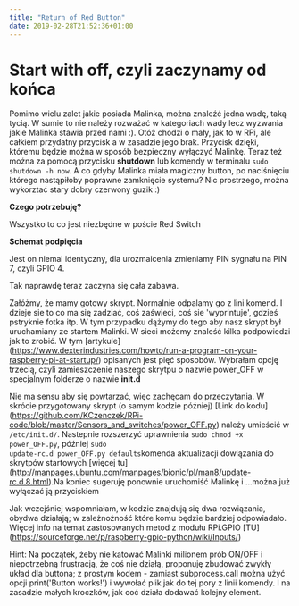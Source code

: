```yaml
---
title: "Return of Red Button"
date: 2019-02-28T21:52:36+01:00
---
```

# Start with off, czyli zaczynamy od końca

Pomimo wielu zalet jakie posiada Malinka, można znaleźć jedna wadę, taką tycią. W sumie to nie należy rozważać w kategoriach wady lecz wyzwania jakie Malinka stawia przed nami :). 
Otóż chodzi o mały, jak to w RPi, ale całkiem przydatny przycisk a w zasadzie jego brak. Przycisk dzięki, któremu będzie można w sposób bezpieczny wyłączyć Malinkę. Teraz też można za pomocą przycisku <strong>shutdown</strong>
lub komendy w terminalu <code>sudo shutdown -h now</code>. A co gdyby Malinka miała magiczny button, po naciśnięciu którego nastąpiłoby poprawne zamknięcie systemu? Nic prostrzego, można wykorztać stary dobry czerwony guzik :)
 

<strong>Czego potrzebuję?</strong>

Wszystko to co jest niezbędne w poście Red Switch

<strong>Schemat podpięcia</strong>

Jest on niemal identyczny, dla urozmaicenia zmieniamy PIN sygnału na PIN 7, czyli GPIO 4.

Tak naprawdę teraz zaczyna się cała zabawa.


Załóżmy, że mamy gotowy skrypt. Normalnie odpalamy go z lini komend. I dzieje sie to co ma się zadziać, coś zaświeci, coś sie 'wyprintuje', gdzieś pstryknie fotka itp. W tym przypadku dążymy do tego aby nasz skrypt był uruchamiany ze startem Malinki.
W sieci możemy znaleść kilka podpowiedzi jak to zrobić. W tym [artykule] (https://www.dexterindustries.com/howto/run-a-program-on-your-raspberry-pi-at-startup/) opisanych jest pięć sposobów.
Wybrałam opcję trzecią, czyli zamieszczenie naszego skrytpu o nazwie power_OFF w specjalnym folderze o nazwie <strong>init.d</strong>

Nie ma sensu aby się powtarzać, więc zachęcam do przeczytania. 
W skrócie przygotowany skrypt (o samym kodzie później)  [Link do kodu] (https://github.com/KCzenczek/RPi-code/blob/master/Sensors_and_switches/power_OFF.py) 
należy umieścić w <code>/etc/init.d/</code>. Nastepnie rozszerzyć uprawnienia <code>sudo chmod +x power_OFF.py</code>, później <code>sudo update-rc.d power_OFF.py defaults</code>komenda aktualizacji dowiązania do skrytpów startowych [więcej tu] (http://manpages.ubuntu.com/manpages/bionic/pl/man8/update-rc.d.8.html).Na koniec sugeruję ponownie uruchomiść Malinkę i ...można już wyłączać ją przyciskiem 

Jak wczejśniej wspomniałam, w kodzie znajdują się dwa rozwiązania, obydwa działają; w zależnożność które komu będzie bardziej odpowiadało.
Więcej info na temat zastosowanych metod z modułu RPi.GPIO [TU] (https://sourceforge.net/p/raspberry-gpio-python/wiki/Inputs/)


Hint: Na początek, żeby nie katować Malinki milionem prób ON/OFF i niepotrzebną frustracją, że coś nie działą, proponuję zbudować zwykły układ dla buttona; z prostym kodem - zamiast subprocess.call można użyć opcji print('Button works!') i wywołać plik jak do tej pory z linii komendy. I na zasadzie małych kroczków, jak coć działa dodawać kolejny element.


